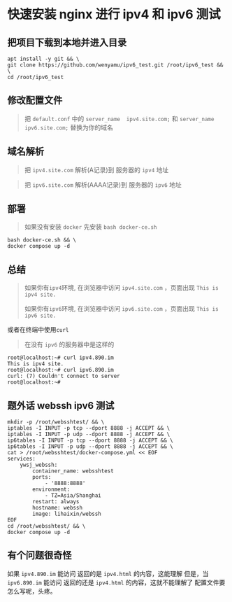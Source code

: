 # 快速安装 nginx 进行 ipv4 和 ipv6 测试

## 把项目下载到本地并进入目录
```
apt install -y git && \
git clone https://github.com/wenyamu/ipv6_test.git /root/ipv6_test && \
cd /root/ipv6_test
```

## 修改配置文件
>把 `default.conf` 中的
`server_name  ipv4.site.com;` 和 `server_name  ipv6.site.com;` 替换为你的域名

## 域名解析
>把 `ipv4.site.com` 解析(A记录)到 服务器的 `ipv4` 地址

>把 `ipv6.site.com` 解析(AAAA记录)到 服务器的 `ipv6` 地址

## 部署
>如果没有安装 `docker` 先安装 `bash docker-ce.sh`
```
bash docker-ce.sh && \
docker compose up -d
```

## 总结
>如果你有`ipv4`环境, 在浏览器中访问 `ipv4.site.com` ，页面出现 `This is ipv4 site.`
>
>如果你有`ipv6`环境, 在浏览器中访问 `ipv6.site.com` ，页面出现 `This is ipv6 site.`

或者在终端中使用`curl`
> 在没有 `ipv6` 的服务器中是这样的
```
root@localhost:~# curl ipv4.890.im
This is ipv4 site.
root@localhost:~# curl ipv6.890.im
curl: (7) Couldn't connect to server
root@localhost:~# 
```

## 题外话 webssh ipv6 测试
```
mkdir -p /root/websshtest/ && \
iptables -I INPUT -p tcp --dport 8888 -j ACCEPT && \
iptables -I INPUT -p udp --dport 8888 -j ACCEPT && \
ip6tables -I INPUT -p tcp --dport 8888 -j ACCEPT && \
ip6tables -I INPUT -p udp --dport 8888 -j ACCEPT && \
cat > /root/websshtest/docker-compose.yml << EOF
services:
    ywsj_webssh:
        container_name: websshtest
        ports:
            - '8888:8888'
        environment:
            - TZ=Asia/Shanghai
        restart: always
        hostname: webssh
        image: lihaixin/webssh
EOF
cd /root/websshtest/ && \
docker compose up -d
```

## 有个问题很奇怪
如果 `ipv4.890.im` 能访问 返回的是 `ipv4.html` 的内容，这能理解
但是，当 `ipv6.890.im` 能访问 返回的还是 `ipv4.html` 的内容，这就不能理解了
配置文件要怎么写呢，头疼。
